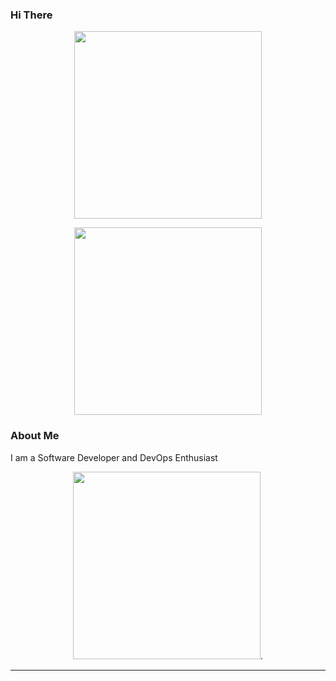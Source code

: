 
### Hi There 
<p align="center"><img src="https://media.giphy.com/media/pKlTXHEraMH4s/giphy.gif" width="300"/></p>
<p align="center"><img src="https://media.giphy.com/media/R6Hkv8v1WAkwvvCdjI/giphy.gif" width="300"/></p>

### About Me

I am a Software Developer and DevOps Enthusiast </br>
<p align="center">
<img src="https://media.giphy.com/media/CuuSHzuc0O166MRfjt/giphy.gif" width="300">.
</p>  

---
